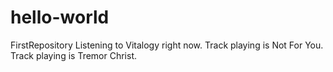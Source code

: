 # hello-world
FirstRepository
Listening to Vitalogy right now.
Track playing is Not For You.
Track playing is Tremor Christ.
